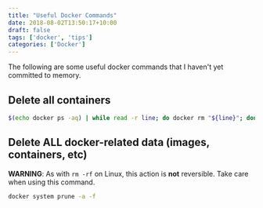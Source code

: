 ```yaml
---
title: "Useful Docker Commands"
date: 2018-08-02T13:50:17+10:00
draft: false
tags: ['docker', 'tips']
categories: ['Docker']
---
```

The following are some useful docker commands that I haven't yet committed to memory.

## Delete all containers
```bash
$(echo docker ps -aq) | while read -r line; do docker rm "${line}"; done
```

## Delete ALL docker-related data (images, containers, etc)
**WARNING**: As with `rm -rf` on Linux, this action is __not__ reversible. Take care when using this command.

```bash
docker system prune -a -f
```
